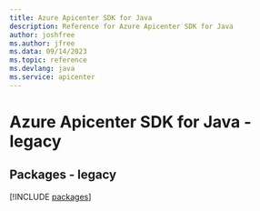 ```yaml
---
title: Azure Apicenter SDK for Java
description: Reference for Azure Apicenter SDK for Java
author: joshfree
ms.author: jfree
ms.data: 09/14/2023
ms.topic: reference
ms.devlang: java
ms.service: apicenter
---
```

# Azure Apicenter SDK for Java - legacy
## Packages - legacy
[!INCLUDE [packages](apicenter-index.md)]